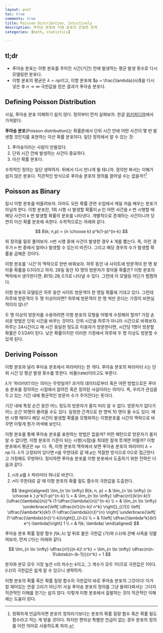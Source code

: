 ```yaml
---
layout: post
toc: true
comments: true
title: Poisson Distribution, Intuitively 
description: 푸아송 분포와 이항 분포의 은밀한 관계 
categories: [math, statistics]

---
```

 
## tl;dr  

- 푸아송 분포는 이항 분포를 주어진 시간(기간) 안에 발생하는 평균 발생 횟수로 다시 모델링한 분포다.
- 이항 분포의 평균은 $\lambda = n p$이고, 이항 분포에 $p = \frac{\lambda}{n}$을 다시 넣은 후 $n \to \infty$ 극한값을 얻은 결과가 푸아송 분포다. 

## Defining Poisson Distribution

  

사실, 푸아송 분포 이해하기 쉽지 않다. 정의부터 먼저 살펴보자. 한글  [위키피디어](https://ko.wikipedia.org/wiki/%ED%91%B8%EC%95%84%EC%86%A1_%EB%B6%84%ED%8F%AC)에서  가져왔다.
 

**푸아송 분포**(Poisson distribution)는 확률론에서 단위 시간 안에 어떤 사건이 몇 번 발생할 것인지를 표현하는 이산 확률 분포이다. 일단 정의에서 알 수 있는 것:
  
1.  푸아송이라는  사람이 만들었다. 
2. 단위 시간 안에 발생하는 사건이 중요하다.
3. 이산 확률 분포다. 
  
수학적인 정의는 일단 생략하자. 뒤에서 다시 만나게  될 테니까.  정의만 봐서는 이해가 쉽지 않은 분포다. 직관적인 방식으로 푸아송 분포의 정의를 끌어낼 수는 없을까?[^1]

[^1]: 정확하게  언급하자면 분포의 정의라기보다는 분포의 확률  질량 함수 혹은 확률  밀도 함수라고 적는 게 맞을 것이다. 하지만 편의상 특별한 언급이 없는 경우 분포의 정의를 이런 의미로 사용하도록 하자. 

## Poisson as Binary 

잠시 이항 분포를 떠올려보자. 아마도 모든 확률 관련 수업에서 제일 처음 배우는 분포가 아닐까 한다. 이항 분포란, 1회 시행 시 발생할 확률이 $p\;$인 어떤 사건을 $n$ 번 시행할 때 해당 사건이 $k$ 번 발생할 확률의 분포를 나타낸다. 개별적으로 존재하는 사건이니까 당연히 이산 확률 분포에 속한다. 수학적으로는 아래와 같다.

$$
B(k;  n,p)  =  {n \choose k}  p^k(1-p)^{n-k}
$$
 
위 정의를 말로 풀어보자. n번 시행 중에 사건이 발생한 경우 $k$ 개를 뽑는다. 즉, 이런 경우가 $n$ 번 중에서 얼마나 발생할 수 있는지 따진다. 그리고 해당 경우의 수가 발생할  확률을 곱해준 것이다. 

이항 분포를 '시간'의 맥락으로 한번 바꿔보자. 하루 동안 내 사이트에 방문객이 한 명 찾아올 확률을 0.1이라고 하자. 28일 동안 10 명의 방문자가 찾아올 확률은? 이항 분포의 맥락에서 생각한다면, $B(10; 28, 0.1)$로 나타낼 수 있다. 그런데 이 모델링 어딘가 찜찜하다.

이항 분포의 모델링은 하루 동안 사이트 방문객이 한 명일 확률에 기대고 있다. 그런데 하루에 방문객이 두 명 이상이라면? 하루에 방문객이 한 명 씩만 온다는 가정이 비현실적이지 않나? 

두 명 이상의 방문자를 수용하려면 이항 분포의 모형을 어떻게 수정해야 할까? 가장 손쉬운 방법은 단위 시간을 바꾸는 것이다. 단위 시간을 하루가 아니라 시간으로 바꿔보자. 하루는 24시간이고 매 시간 동일한 정도로 이용자가 방문한다면,  시간당  1명이 방문할 확률은 0.1/24이 된다. 낮은 확률이지만 이러한 가정에서 하루에 두 명 이상도 방문할 수 있게 된다.

## Deriving Poisson 

이항 분포와 달리 푸아송 분포에서 파라미터는 한 개다. 푸아송 분포의 파라미터 $\lambda$는 단위  시간 당  평균 발생 횟수를 뜻한다. 비율(rate)이라고도 부른다. 

$\lambda$가 '파라미터'라는 의미는 무엇일까? 과거의 데이터로부터 혹은 어떤 방법으로든 푸아송 분포를 정의하는 시점에서 알려진 혹은 정의된 사실이라는 의미다. 즉, 우리가 관심을 두고 있는 기간 내에 평균적인 방문자 수가 주어진다는 뜻이다. 

기간 내에 특정 순간 동안 어느 정도의 방문자가 올지 미리 알 수 없다. 방문자가 없다가 어느 순간 10명이 몰려올 수도 있다. 일정한 간격으로 한 명씩 10 명이 올 수도 있다. 매번 시행 때마다 해당 사건이 발생할 확률을 모형화하는 이항분포를 시간의 맥락으로 바꾸면 이렇게 뭔가 어색해 보인다.  

이항 분포를 통해 푸아송 분포를 표현하는 방법은 없을까? 어떤 패턴으로 방문자가 올지 알 수 없다면, 이항 분포의 기준이 되는 시행(시점)을 최대한 잘게 쪼개면 어떨까? 이항 분포에서 평균은 $np\;$ 다. 즉, 이항 분포의 맥락에서 보면 푸아송 분포의 파라미터 $\lambda = n p\;$다. $\lambda$가 고정되어 있다면 $n$을 무한대로 갈 때 $p$는 적절한 방식으로 0으로 접근한다고 가정해도 무방하다.  정리하면 푸아송 분포를 이항 분포에서 도출하기 위한 전략은 다음과 같다. 


1. $n$과 $p$를 $\lambda$ 파라미터 하나로 바꾼다. 
2. $n$이 무한대로 갈 때 이항 분포의 확률 밀도 함수의 극한값을 도출한다. 

$$
\begin{aligned}
\lim_{n \to \infty} B(k; n, p) = & \lim_{n \to \infty}  {n \choose k }  p^k(1-p)^{n-k} \\
= & \lim_{n \to \infty}  \dfrac{n!}{k!(n-k)!}(\dfrac{\lambda}{n})^k  (1-\dfrac{\lambda}{n})^{n-k}  \\
= & \lim_{n \to \infty}  \underbrace{\left[  \dfrac{n!}{(n-k)!  n^k} \right]}_{(가)}  \left[  \dfrac{\lambda^k}{k!}  (1-\dfrac{\lambda}{n})^{n}  \right]  \underbrace{\left[  (1-\dfrac{\lambda}{n})^{-k}\right]}_{(나)}  \\
= &  1\left[  \dfrac{\lambda^k}{k!}  e^{-\lambda}\right] 1 \\
= & f(k; \lambda)
\end{aligned}
$$

푸아송 분포 확률 질량 함수 $f(k; \lambda)$ 앞 뒤로 붙은 극한값 (가)와 (나)에 관해 사족을 덧붙여보자. 먼저 (가)는 아래와 같다. 

$$
  \lim_{n \to \infty} \dfrac{n!}{(n-k)!  n^k} =  \lim_{n \to \infty}  \dfrac{n(n-1)\dotsb(n-(k-1))}{n^k}  = 1
$$

분자와 분모 모두 가장 높은 $n$의 차수는 $k$이고, 그 계수가 모두 1이므로 극한값은 1이다. (나)의 극한값은 쉽게 알 수 있으니 생략하자. 

이항 분포의 확률 혹은 확률 질량 함수의 극한값이 바로 푸아송 분포의 그것이다! 이거 참 재미있는 연결 고리가 아닌가! 사실 푸아송 분포의 정의를 그냥 들여다봐서는 그다지 직관적인 이해를 얻기는 쉽지 않다. 이렇게 이항 분포에서 출발하는 것이 직관적인 이해에는 도움이 된다. 

<!--stackedit_data:
eyJoaXN0b3J5IjpbLTQwMDUyOTIwMywxNDAwNjQ1MDE1LDU1Mj
E0NzgzN119
-->